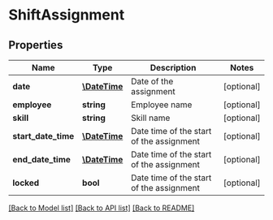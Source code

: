 # ShiftAssignment

## Properties
Name | Type | Description | Notes
------------ | ------------- | ------------- | -------------
**date** | [**\DateTime**](\DateTime.md) | Date of the assignment | [optional] 
**employee** | **string** | Employee name | [optional] 
**skill** | **string** | Skill name | [optional] 
**start_date_time** | [**\DateTime**](\DateTime.md) | Date time of the start of the assignment | [optional] 
**end_date_time** | [**\DateTime**](\DateTime.md) | Date time of the start of the assignment | [optional] 
**locked** | **bool** | Date time of the start of the assignment | [optional] 

[[Back to Model list]](../README.md#documentation-for-models) [[Back to API list]](../README.md#documentation-for-api-endpoints) [[Back to README]](../README.md)

